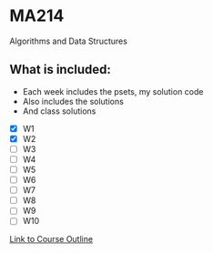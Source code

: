 # MA214

Algorithms and Data Structures

## What is included:

- Each week includes the psets, my solution code
- Also includes the solutions
- And class solutions

* [x] W1
* [x] W2
* [ ] W3
* [ ] W4
* [ ] W5
* [ ] W6
* [ ] W7
* [ ] W8
* [ ] W9
* [ ] W10

[Link to Course Outline](https://www.lse.ac.uk/resources/calendar2021-2022/courseGuides/MA/2021_MA214.htm)
